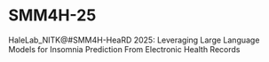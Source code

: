 # SMM4H-25
HaleLab_NITK@#SMM4H-HeaRD 2025: Leveraging Large Language Models for Insomnia Prediction From Electronic Health Records
